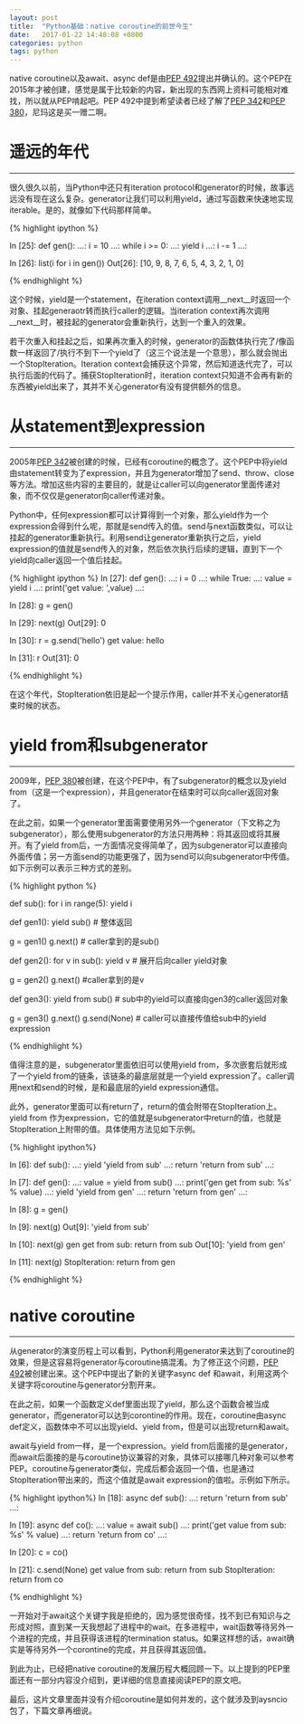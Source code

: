 ```yaml
---
layout: post
title:  "Python基础：native coroutine的前世今生"
date:   2017-01-22 14:48:08 +0800
categories: python
tags: python
---
```


native coroutine以及await、async def是由[PEP 492][PEP0492]提出并确认的。这个PEP在2015年才被创建，感觉是属于比较新的内容，新出现的东西网上资料可能相对难找，所以就从PEP啃起吧。PEP 492中提到希望读者已经了解了[PEP 342][PEP0342]和[PEP 380][PEP0380]，尼玛这是买一赠二啊。

# 遥远的年代

---

很久很久以前，当Python中还只有iteration protocol和generator的时候，故事远远没有现在这么复杂。generator让我们可以利用yield，通过写函数来快速地实现iterable。是的，就像如下代码那样简单。

{% highlight ipython %}

In [25]: def gen():
    ...:     i = 10
    ...:     while i >= 0:
    ...:         yield i
    ...:         i -= 1
    ...:         

In [26]: list(i for i in gen())
Out[26]: [10, 9, 8, 7, 6, 5, 4, 3, 2, 1, 0]

{% endhighlight %}

这个时候，yield是一个statement，在iteration context调用__next__时返回一个对象、挂起generaotr转而执行caller的逻辑。当iteration context再次调用__next__时，被挂起的generator会重新执行，达到一个重入的效果。

若干次重入和挂起之后，如果再次重入的时候，generator的函数体执行完了/像函数一样返回了/执行不到下一个yield了（这三个说法是一个意思），那么就会抛出一个StopIteration。Iteration context会捕获这个异常，然后知道迭代完了，可以执行后面的代码了。捕获StopIteration时，iteration context只知道不会再有新的东西被yield出来了，其并不关心generator有没有提供额外的信息。

# 从statement到expression

---

2005年[PEP 342][PEP0342]被创建的时候，已经有coroutine的概念了。这个PEP中将yield由statement转变为了expression，并且为generator增加了send、throw、close等方法。增加这些内容的主要目的，就是让caller可以向generator里面传递对象，而不仅仅是generator向caller传递对象。

Python中，任何expression都可以计算得到一个对象，那么yield作为一个expression会得到什么呢，那就是send传入的值。send与next函数类似，可以让挂起的generator重新执行。利用send让generator重新执行之后，yield expression的值就是send传入的对象，然后依次执行后续的逻辑，直到下一个yield向caller返回一个值后挂起。

{% highlight ipython %}
In [27]: def gen():
    ...:     i = 0
    ...:     while True:
    ...:         value = yield i
    ...:         print('get value: ',value)
    ...:         

In [28]: g = gen()

In [29]: next(g)
Out[29]: 0

In [30]: r = g.send('hello')
get value:  hello

In [31]: r
Out[31]: 0

{% endhighlight %}

在这个年代，StopIteration依旧是起一个提示作用，caller并不关心generator结束时候的状态。

# yield from和subgenerator

---

2009年，[PEP 380][PEP0380]被创建，在这个PEP中，有了subgenerator的概念以及yield from（这是一个expression），并且generator在结束时可以向caller返回对象了。

在此之前，如果一个generator里面需要使用另外一个generator（下文称之为subgenerator），那么使用subgenerator的方法只用两种：将其返回或将其展开。有了yield from后，一方面情况变得简单了，因为subgenerator可以直接向外面传值；另一方面send的功能更强了，因为send可以向subgenerator中传值。如下示例可以表示三种方式的差别。

{% highlight python %}

def sub():
    for i in range(5):
        yield i

def gen1():
    yield sub()          # 整体返回

g = gen1()
g.next()                  # caller拿到的是sub()

def gen2():
    for v in sub():
        yield v           # 展开后向caller yield对象
        
g = gen2()
g.next()                  #caller拿到的是v

def gen3():
    yield from sub()     # sub中的yield可以直接向gen3的caller返回对象
    
g = gen3()
g.next()
g.send(None)             # caller可以直接传值给sub中的yield expression
    
{% endhighlight %}

值得注意的是，subgenerator里面依旧可以使用yield from，多次嵌套后就形成了一个yield from的链条，该链条的最底层就是一个yield expression了。caller调用next和send的时候，是和最底层的yield expression通信。

此外，generator里面可以有return了，return的值会附带在StopIteration上。yield from 作为expression，它的值就是subgenerator中return的值，也就是StopIteration上附带的值。具体使用方法见如下示例。

{% highlight ipython%}

In [6]: def sub():
   ...:     yield 'yield from sub'
   ...:     return 'return from sub'
   ...: 

In [7]: def gen():
   ...:     value = yield from sub()
   ...:     print('gen get from sub: %s' % value)
   ...:     yield 'yield from gen'
   ...:     return 'return from gen'
   ...: 

In [8]: g = gen()

In [9]: next(g)
Out[9]: 'yield from sub'

In [10]: next(g)
gen get from sub: return from sub
Out[10]: 'yield from gen'

In [11]: next(g)
StopIteration: return from gen

{% endhighlight %}

# native coroutine

---

从generator的演变历程上可以看到，Python利用generator来达到了coroutine的效果，但是这容易将generator与coroutine搞混淆。为了修正这个问题，[PEP 492][PEP0492]被创建出来。这个PEP中提出了新的关键字async def 和await，利用这两个关键字将coroutine与generator分割开来。

在此之前，如果一个函数定义def里面出现了yield，那么这个函数会被当成generator，而generator可以达到corontine的作用。现在，coroutine由async def定义，函数体中不可以出现yield、yield from，但是可以出现return和await。

await与yield from一样，是一个expression。yield from后面接的是generator，而await后面接的是与coroutine协议兼容的对象，具体可以接哪几种对象可以参考PEP。coroutine与generator类似，完成后都会返回一个值，也是通过StopIteration带出来的，而这个值就是await expression的值啦。示例如下所示。

{% highlight ipython%}
In [18]: async def sub():
    ...:     return 'return from sub'
    ...: 

In [19]: async def co():
    ...:     value = await sub()
    ...:     print('get value from sub: %s' % value)
    ...:     return 'return from co'
    ...: 

In [20]: c = co()

In [21]: c.send(None)
get value from sub: return from sub
StopIteration: return from co

{% endhighlight %}

一开始对于await这个关键字我是拒绝的，因为感觉很奇怪，找不到已有知识与之形成对照，直到某一天我想起了进程中的wait。在多进程中，wait函数等待另外一个进程的完成，并且获得该进程的termination status。如果这样想的话，await确实是等待另外一个corontine的完成，并且获得其返回值。

到此为止，已经把native coroutine的发展历程大概回顾一下。以上提到的PEP里面还有一部分内容没介绍到，更详细的信息直接阅读PEP的原文吧。

最后，这片文章里面并没有介绍coroutine是如何并发的，这个就涉及到aysncio包了，下篇文章再细说。

[PEP0492]: https://www.python.org/dev/peps/pep-0492/
[PEP0342]: https://www.python.org/dev/peps/pep-0342/
[PEP0380]: https://www.python.org/dev/peps/pep-0380/

